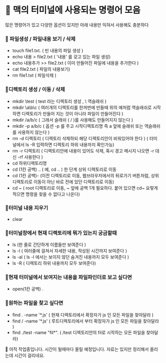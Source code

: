 # 🦖 맥의 터미널에 사용되는 명령어 모음
많은 명령어가 있고 다양한 옵션이 있지만 아래 내용만 익혀서 사용해도 충분하다


### 🐍 파일생성 / 파일내용 보기 / 삭제 
- touch file1.txt. ( 빈 내용의 파일 생성 )
- echo 내용 > file2.txt ( '내용' 를 갖고 있는 파일 생성)
- echo 내용추가 >> file2.txt ( 이미 만들어진 파일에 내용을 추가한다 )
- cat  file2.txt ( 파일의 내용보기)
- rm file1.txt ( 파일삭제 )


### 🐳디렉토리 생성 / 이동 / 삭제 
- mkdir \test  ( test 라는 디렉토리 생성 ,  \ 역슬래쉬 ) 
- mkdir \a\b\c ( 여러개의 디렉토리를 한꺼번에 만들때 위의 예처럼 역슬래쉬로 시작하면 디렉토리가 만들어 지는 것이 아니라 파일이 만들어진다 )
- mkdir /a/b/c ( 그래서  슬래쉬 ( / )를 사용해도 만들어지지 않는다 )
- mkdir -p a/b/c ( 옵션 -p 를 주고  시작디렉토리명 즉 a 앞에 슬래쉬 또는 역슬래쉬를 사용하지 않는다 )
- rm -d 디렉토리  ( 디렉토리 삭제하되 해당 디렉토리안이 비워있어야 한다 ) ( 터미널에서 ls -R 입력하면 디렉토리 하위 내용까지 확인가능)
- rm -r 디렉토리 ( 디렉토리안에 내용이 있어도 삭제, 혹시 경고 메시지 나오면 -r 대신 -rf  사용한다 )
- cd 하위디렉토리명 
- cd (1칸 공백) ..  ( 예, cd .. ) 한 단계 상위 디렉토리로 이동
- cd (1칸 공백)- (이전 디렉토리로 이동, 웹브라우저에서의 뒤로가기 버튼처럼, 상위디렉토리로 이동이 아닌 바로 전에 있던 디렉토리로 이동)
- cd ~ ( root 디렉토리로 이동, ~ 앞에 공백 1개 필요하다. 붙어 있으면 cd~ 요렇게 적으면 명령을 찾을 수 없다고 나온다)

### 🐡터미널 내용 지우기 
- clear 

### 🦕터미널창에서 현재 디렉토리에 뭐가 있는지 궁금할때 
- ls (한 줄로 간단하게 이름들만 보여준다 )
- ls -l ( 여러줄에 걸쳐서 자세한 내용, 작성된 시간까지 보여준다 )
- ls -al ( ls -l 에서는 보이지 않던 숨겨진 내용까지 모두 보여준다 )
- ls -R ( 디렉토리 하위 내용까지 모두 보여준다)

### 🐉현재 터미널에서 보여지는 내용을 파일파인더로 보고 싶다면 
- open(1칸 공백) . 

### 🦭원하는 파일을 찾고 싶다면 
- find . -name '*.js' ( 현재 디렉토리에서 확장자가 js 인 모든 파일을 찾아달라 )
- find / -name '*.js' ( 루트디렉토리에서 부터 확장자가 js 인 모든 파일을 찾아달라 )
- find  ./test -name "fil*". ( /test 디렉토리안의 fil로 시작하는 모든 파일을 찾아달라) 

🌈 아직 작업중입니다. 시간이 될때마다 올릴 예정입니다. 자료는 있지만 정리해서 올리는데 시간이 걸리네요. 
